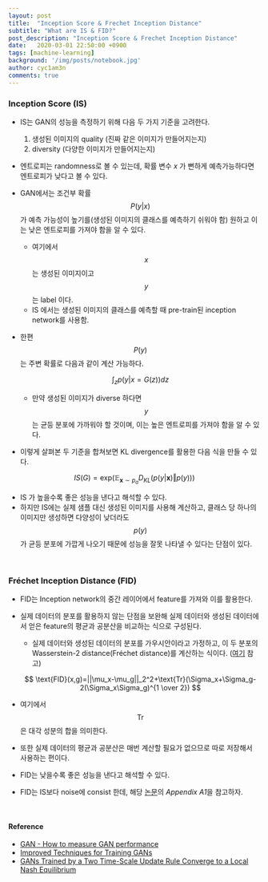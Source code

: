 ```yaml
---
layout: post
title:  "Inception Score & Frechet Inception Distance"
subtitle: "What are IS & FID?"
post_description: "Inception Score & Frechet Inception Distance"
date:   2020-03-01 22:50:00 +0900
tags: [machine-learning]
background: '/img/posts/notebook.jpg'
author: cyc1am3n
comments: true
---
```


### Inception Score (IS)

- IS는 GAN의 성능을 측정하기 위해 다음 두 가지 기준을 고려한다.

  1.  생성된 이미지의 quality (진짜 같은 이미지가 만들어지는지)
  2.  diversity (다양한 이미지가 만들어지는지)

- 엔트로피는 randomness로 볼 수 있는데, 확률 변수 $x$ 가 뻔하게 예측가능하다면 엔트로피가 낮다고 볼 수 있다.

- GAN에서는 조건부 확률 $$P(y\vert x)$$ 가 예측 가능성이 높기를(생성된 이미지의 클래스를 예측하기 쉬워야 함) 원하고 이는 낮은 엔트로피를 가져야 함을 알 수 있다.

  - 여기에서 $$x$$ 는 생성된 이미지이고 $$y$$ 는 label 이다.
  - IS 에서는 생성된 이미지의 클래스를 예측할 때 pre-train된 inception network를 사용함.

- 한편 $$P(y)$$ 는 주변 확률로 다음과 같이 계산 가능하다.

  
  $$
  \int_zp(y|x=G(z)) dz
  $$

  - 만약 생성된 이미지가 diverse 하다면 $$y$$ 는 균등 분포에 가까워야 할 것이며, 이는 높은 엔트로피를 가져야 함을 알 수 있다.

- 이렇게 살펴본 두 기준을 합쳐보면 KL divergence를 활용한 다음 식을 만들 수 있다.

$$
IS(G)=\text{exp} (\mathbb{E}_{\mathbf{x} \sim p_a}D_{KL}(p(y\vert {\mathbf{x}})\Vert p(y)))
$$

- IS 가 높을수록 좋은 성능을 낸다고 해석할 수 있다.
- 하지만 IS에는 실제 샘플 대신 생성된 이미지를 사용해 계산하고, 클래스 당 하나의 이미지만 생성하면 다양성이 낮더라도 $$p(y)$$ 가 균등 분포에 가깝게 나오기 때문에 성능을 잘못 나타낼 수 있다는 단점이 있다.

<br/>

### **Fr**échet Inception Distance (FID)

- FID는 Inception network의 중간 레이어에서 feature를 가져와 이를 활용한다.

- 실제 데이터의 분포를 활용하지 않는 단점을 보완해 실제 데이터와 생성된 데이터에서 얻은 feature의 평균과 공분산을 비교하는 식으로 구성된다.

  - 실제 데이터와 생성된 데이터의 분포를 가우시안이라고 가정하고, 이 두 분포의 Wasserstein-2 distance(Fréchet distance)를 계산하는 식이다. ([여기](https://www.slideshare.net/ssuser7e10e4/wasserstein-gan-i) 참고)

  $$
  \text{FID}(x,g)=||\mu_x-\mu_g||_2^2+\text{Tr}(\Sigma_x+\Sigma_g-2(\Sigma_x\Sigma_g)^{1 \over 2})
  $$

- 여기에서 $$\text{Tr}$$ 은 대각 성분의 합을 의미한다.

- 또한 실제 데이터의 평균과 공분산은 매번 계산할 필요가 없으므로 따로 저장해서 사용하는 편이다.

- FID는 낮을수록 좋은 성능을 낸다고 해석할 수 있다.

- FID는 IS보다 noise에 consist 한데, 해당 [논문](https://arxiv.org/pdf/1706.08500.pdf)의 *Appendix A1*을 참고하자.

<br/>

#### Reference

- [GAN - How to measure GAN performance](https://medium.com/@jonathan_hui/gan-how-to-measure-gan-performance-64b988c47732)
- [Improved Techniques for Training GANs](https://arxiv.org/pdf/1606.03498.pdf)
- [GANs Trained by a Two Time-Scale Update Rule Converge to a Local Nash Equilibrium](https://arxiv.org/pdf/1706.08500.pdf)

